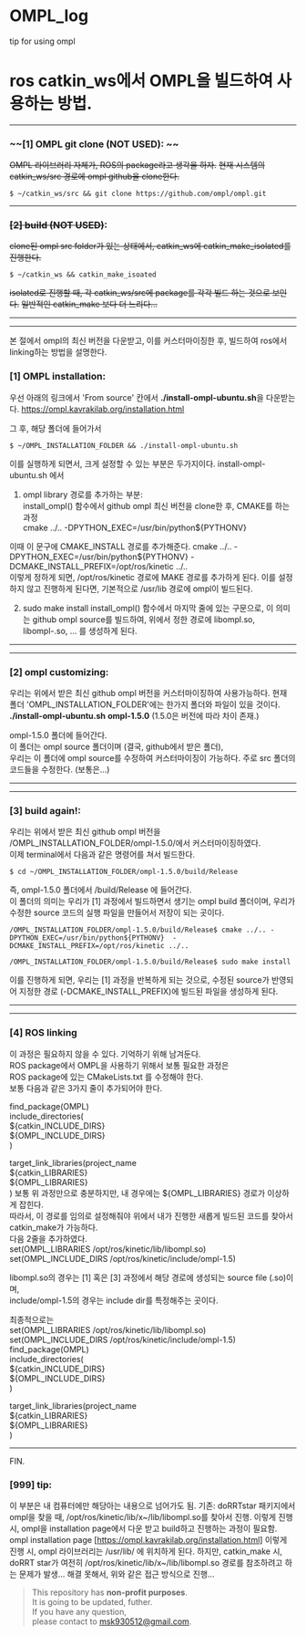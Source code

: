 # OMPL_log
tip for using ompl 

# ros catkin_ws에서 OMPL을 빌드하여 사용하는 방법.

***  

### ~~[1] OMPL git clone (NOT USED): ~~

~~OMPL 라이브러리 자체가, ROS의 package라고 생각을 하자.~~
~~현재 시스템의 catkin_ws/src 경로에 ompl github을 clone한다.~~
```
$ ~/catkin_ws/src && git clone https://github.com/ompl/ompl.git
```
***

### ~~[2] build (NOT USED)~~:

~~clone된 ompl src folder가 있는 상태에서, catkin_ws에 catkin_make_isolated를 진행한다.~~

```
$ ~/catkin_ws && catkin_make_isoated
```
~~isolated로 진행할 때, 각 catkin_ws/src에 package를 각각 빌드 하는 것으로 보인다.~~
~~일반적인 catkin_make 보다 더 느리다...~~
***  

***  
본 절에서 ompl의 최신 버전을 다운받고, 이를 커스터마이징한 후, 빌드하여 ros에서 linking하는 방법을 설명한다.
### [1] OMPL installation: 
우선 아래의 링크에서 'From source' 칸에서 **./install-ompl-ubuntu.sh**을 다운받는다.
https://ompl.kavrakilab.org/installation.html


그 후, 해당 폴더에 들어가서
```
$ ~/OMPL_INSTALLATION_FOLDER && ./install-ompl-ubuntu.sh
```

이를 실행하게 되면서, 크게 설정할 수 있는 부분은 두가지이다.
install-ompl-ubuntu.sh 에서  
1) ompl library 경로를 추가하는 부분:  
install_ompl() 함수에서 github ompl 최신 버전을 clone한 후, CMAKE를 하는 과정  
cmake ../.. -DPYTHON_EXEC=/usr/bin/python${PYTHONV}  

이때 이 문구에 CMAKE_INSTALL 경로를 추가해준다.
cmake ../.. -DPYTHON_EXEC=/usr/bin/python${PYTHONV}  -DCMAKE_INSTALL_PREFIX=/opt/ros/kinetic ../..  
이렇게 정하게 되면, /opt/ros/kinetic 경로에 MAKE 경로를 추가하게 된다. 
이를 설정하지 않고 진행하게 된다면, 기본적으로 /usr/lib 경로에 ompl이 빌드된다.  
  
2) sudo make install
install_ompl() 함수에서 마지막 줄에 있는 구문으로, 이 의미는 github ompl source를 빌드하여, 위에서 정한 경로에 libompl.so, libompl-<version>.so, ... 를 생성하게 된다.  
***

***
### [2] ompl customizing:

우리는 위에서 받은 최신 github ompl 버전을 커스터마이징하여 사용가능하다.
현재 폴더 'OMPL_INSTALLATION_FOLDER'에는 한가지 폴더와 파일이 있을 것이다.  
**./install-ompl-ubuntu.sh** **ompl-1.5.0** (1.5.0은 버전에 따라 차이 존재.)  
  
ompl-1.5.0 폴더에 들어간다.  
이 폴더는 ompl source 폴더이며 (결국, github에서 받은 폴더),  
우리는 이 폴더에 ompl source를 수정하여 커스터마이징이 가능하다.
주로 src 폴더의 코드들을 수정한다. (보통은...)
***


***
### [3] build again!:

우리는 위에서 받은 최신 github ompl 버전을 /OMPL_INSTALLATION_FOLDER/ompl-1.5.0/에서 커스터마이징하였다.  
이제 terminal에서 다음과 같은 명령어를 쳐서 빌드한다.  

```
$ cd ~/OMPL_INSTALLATION_FOLDER/ompl-1.5.0/build/Release
```
  
즉, ompl-1.5.0 폴더에서 /build/Release 에 들어간다.  
이 폴더의 의미는 우리가 [1] 과정에서 빌드하면서 생기는 ompl build 폴더이며, 
우리가 수정한 source 코드의 실행 파일을 만들어서 저장이 되는 곳이다.
```
/OMPL_INSTALLATION_FOLDER/ompl-1.5.0/build/Release$ cmake ../.. -DPYTHON_EXEC=/usr/bin/python${PYTHONV}  -DCMAKE_INSTALL_PREFIX=/opt/ros/kinetic ../..  
```
```
/OMPL_INSTALLATION_FOLDER/ompl-1.5.0/build/Release$ sudo make install
```

이를 진행하게 되면, 우리는 [1] 과정을 반복하게 되는 것으로, 
수정된 source가 반영되어 지정한 경로 (-DCMAKE_INSTALL_PREFIX)에 빌드된 파일을 생성하게 된다.
***


***
### [4] ROS linking

이 과정은 필요하지 않을 수 있다. 기억하기 위해 남겨둔다.  
ROS package에서 OMPL을 사용하기 위해서 보통 필요한 과정은  
ROS package에 있는 CMakeLists.txt 를 수정해야 한다.  
보통 다음과 같은 3가지 줄이 추가되어야 한다.  

find_package(OMPL)  
include_directories(  
  ${catkin_INCLUDE_DIRS}  
  ${OMPL_INCLUDE_DIRS}  
)  
  
target_link_libraries(project_name  
   ${catkin_LIBRARIES}  
   ${OMPL_LIBRARIES}  
)
보통 위 과정만으로 충분하지만, 내 경우에는 ${OMPL_LIBRARIES} 경로가 이상하게 잡힌다.  
따라서, 이 경로를 임의로 설정해줘야 위에서 내가 진행한 새롭게 빌드된 코드를 찾아서 catkin_make가 가능하다.  
다음 2줄을 추가하였다.  
set(OMPL_LIBRARIES /opt/ros/kinetic/lib/libompl.so)  
set(OMPL_INCLUDE_DIRS /opt/ros/kinetic/include/ompl-1.5)  

libompl.so의 경우는 [1] 혹은 [3] 과정에서 해당 경로에 생성되는 source file (.so)이며,  
include/ompl-1.5의 경우는 include dir를 특정해주는 곳이다.

최종적으로는  
set(OMPL_LIBRARIES /opt/ros/kinetic/lib/libompl.so)  
set(OMPL_INCLUDE_DIRS /opt/ros/kinetic/include/ompl-1.5)  
find_package(OMPL)  
include_directories(  
  ${catkin_INCLUDE_DIRS}  
  ${OMPL_INCLUDE_DIRS}  
)  
  
target_link_libraries(project_name  
   ${catkin_LIBRARIES}  
   ${OMPL_LIBRARIES}  
)
***

FIN.  

### [999] tip:
이 부분은 내 컴퓨터에만 해당아는 내용으로 넘어가도 됨.
기존: doRRTstar 패키지에서 ompl을 찾을 때, /opt/ros/kinetic/lib/x~/lib/libompl.so를 찾아서 진행.
이렇게 진행 시, ompl을 installation page에서 다운 받고 build하고 진행하는 과정이 필요함.
ompl installation page [https://ompl.kavrakilab.org/installation.html]
이렇게 진행 시, ompl 라이브러리는 /usr/lib/ 에 위치하게 된다.
하지만, catkin_make 시, doRRT star가 여전히 /opt/ros/kinetic/lib/x~/lib/libompl.so 경로를 참조하려고 하는 문제가 발생...
해결 못해서, 위와 같은 접근 방식으로 진행...

> This repository has **non-profit purposes**.\
> It is going to be updated, futher.\
> If you have any question, \
> please contact to msk930512@gmail.com.

